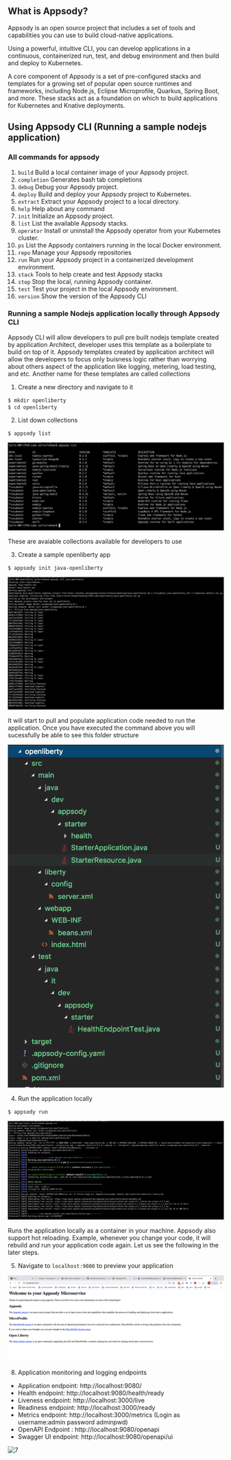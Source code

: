 ## What is Appsody?

Appsody is an open source project that includes a set of tools and capabilities you can use to build cloud-native applications.

Using a powerful, intuitive CLI, you can develop applications in a continuous, containerized run, test, and debug environment and then build and deploy to Kubernetes.

A core component of Appsody is a set of pre-configured stacks and templates for a growing set of popular open source runtimes and frameworks, including Node.js, Eclipse Microprofile, Quarkus, Spring Boot, and more. These stacks act as a foundation on which to build applications for Kubernetes and Knative deployments.

## Using Appsody CLI (Running a sample nodejs application)

### All commands for appsody 

1. ```build```       Build a local container image of your Appsody project.
2. ```completion```  Generates bash tab completions
3. ```debug```       Debug your Appsody project.
4. ```deploy```      Build and deploy your Appsody project to Kubernetes.
5. ```extract```     Extract your Appsody project to a local directory.
6. ```help```        Help about any command
7. ```init```        Initialize an Appsody project.
8. ```list```        List the available Appsody stacks.
9. ```operator```    Install or uninstall the Appsody operator from your Kubernetes cluster.
10. ```ps```          List the Appsody containers running in the local Docker environment.
11. ```repo```        Manage your Appsody repositories
12. ```run```        Run your Appsody project in a containerized development environment.
13. ```stack```       Tools to help create and test Appsody stacks
14. ```stop```        Stop the local, running Appsody container.
15. ```test```        Test your project in the local Appsody environment.
16. ```version```     Show the version of the Appsody CLI

### Running a sample Nodejs application locally through Appsody CLI

Appsody CLI will allow developers to pull pre built nodejs template created by application Architect, developer uses this template as a boilerplate to build on top of it. Appsody templates created by application architect will allow the developers to focus only buisness logic rather than worrying about others aspect of the application like logging, metering, load testing, and etc. Another name for these templates are called collections

1. Create a new directory and navigate to it
```
$ mkdir openliberty
$ cd openliberty
```

2. List down collections
```
$ appsody list
```

![1](images/1.png)

These are avaiable collections available for developers to use

3. Create a sample openliberty app

```
$ appsody init java-openliberty
```
![2](images/2.png)

It will start to pull and populate application code needed to run the application. Once you have executed the command above you will sucessfully be able to see this folder structure 

![3](images/3.png)



4. Run the application locally

```
$ appsody run 
```

![4](images/4.png)

Runs the application locally as a container in your machine. Appsody also support hot reloading. Example, whenever you change your code, it will rebuild and run your application code again. Let us see the following in the later steps.

5. Navigate to ``` localhost:9080 ``` to preview your application 

![5](images/5.png)

<!-- 6. Lets add a new endpoint. This Endpoint will be a GET request that will get a square of an integer specified in a URL parameter. Example request would look like this 
```
$ curl http://localhost:3000/square/2
```

Add the following line of code after line 10 in app.js

```JavaScript
  app.get('/square/:id', (req, res) => {
    req.log.info({square: 'Calculating sqaure root'});
    const square = (req.params.id * req.params.id).toString()
    res.send(square);
  });
```

7. Refresh the page and try several combination 

```
$ http://localhost:3000/square/2
$ http://localhost:3000/square/43
$ http://localhost:3000/square/23
$ http://localhost:3000/square/8
$ http://localhost:3000/square/67
``` -->

<!-- ![6](images/6.png) -->


8. Application monitoring and logging endpoints
- Application endpoint: http://localhost:9080/
- Health endpoint: http://localhost:9080/health/ready
- Liveness endpoint: http://localhost:3000/live
- Readiness endpoint: http://localhost:3000/ready
- Metrics endpoint: http://localhost:3000/metrics (Login as username:admin  password adminpwd)
- OpenAPI Endpoint : http://localhost:9080/openapi 
- Swagger UI endpoint: http://localhost:9080/openapi/ui

![7](images/7.png)